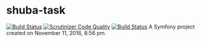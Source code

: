 shuba-task
==========
[![Build Status](https://travis-ci.org/shubaivan/shuba-task.svg?branch=master)](https://travis-ci.org/shubaivan/shuba-task)
[![Scrutinizer Code Quality](https://scrutinizer-ci.com/g/shubaivan/shuba-task/badges/quality-score.png?b=master)](https://scrutinizer-ci.com/g/shubaivan/shuba-task/?branch=master)
[![Build Status](https://scrutinizer-ci.com/g/shubaivan/shuba-task/badges/build.png?b=master)](https://scrutinizer-ci.com/g/shubaivan/shuba-task/build-status/master)
A Symfony project created on November 11, 2016, 8:56 pm.
